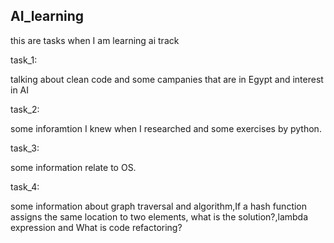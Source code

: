 ## AI_learning
<p>this are tasks when I am learning ai track</p> 
task_1:
<p>talking about clean code and some campanies that are in Egypt and interest in AI </p>
task_2:
<p>some inforamtion I knew when I researched and some exercises by python. </p>
task_3:
<p>some information relate to OS. </p>
task_4:
<p>some information about graph traversal and algorithm,If a hash function assigns the same location to two elements, what is the solution?,lambda expression and What is code refactoring?</p>
